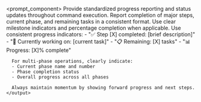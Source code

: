 <prompt_component>
  <step name="Progress Reporting">
    <description>
      Provide standardized progress reporting and status updates throughout command execution.
      Report completion of major steps, current phase, and remaining tasks in a consistent format.
      Use clear milestone indicators and percentage completion when applicable.
    </description>
    <output>
      Use consistent progress indicators:
      - "✅ Step [X] completed: [brief description]"
      - "🔄 Currently working on: [current task]" 
      - "📋 Remaining: [X] tasks"
      - "📊 Progress: [X]% complete"
      
      For multi-phase operations, clearly indicate:
      - Current phase name and number
      - Phase completion status
      - Overall progress across all phases
      
      Always maintain momentum by showing forward progress and next steps.
    </output>
  </step>
</prompt_component>